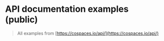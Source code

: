 # API documentation examples (public)

> All examples from [https://cospaces.io/api/](https://cospaces.io/api/)
